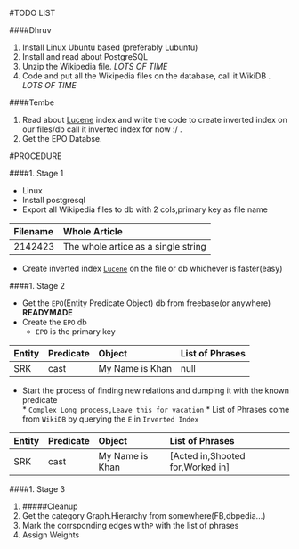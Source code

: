 #TODO LIST

####Dhruv

1. Install Linux Ubuntu based (preferably Lubuntu)  
1. Install and read about PostgreSQL  
1. Unzip the Wikipedia file. _LOTS OF TIME_
1. Code and put all the Wikipedia files on the database, call it WikiDB . _LOTS OF TIME_

####Tembe

1. Read about [Lucene](https://lucene.apache.org/core/) index and write the code to create inverted index on our files/db call it inverted index for now :/ .       
2. Get the EPO Databse.

#PROCEDURE      


####1. Stage 1
  * Linux  
  * Install postgresql  
  * Export all Wikipedia files to db with 2 cols,primary key as file name   
  
Filename | Whole Article
:----------|:--------------
2142423|The whole artice as a single string
		  
  * Create inverted index [`Lucene`](https://lucene.apache.org/core/) on the file or db whichever is faster(easy)  
   
####1. Stage 2  

  * Get the `EPO`(Entity Predicate Object) db from freebase(or anywhere) __READYMADE__
  * Create the `EPO` db
     * `EPO` is the primary key

Entity|Predicate|Object|List of Phrases
:-----|:--------|:-----|:---------------
SRK|cast|My Name is Khan|null
		
  * Start the process of finding new relations and dumping it with the known predicate  
        * `Complex Long process,Leave this for vacation`
        * List of Phrases come from `WikiDB` by querying the `E` in `Inverted Index`
  
Entity|Predicate|Object|List of Phrases
:-----|:--------|:-----|:---------------
SRK|cast|My Name is Khan|[Acted in,Shooted for,Worked in]  

####1. Stage 3

  1. #####Cleanup
  1. Get the category Graph.Hierarchy from somewhere(FB,dbpedia...)
  1. Mark the corrsponding edges with`P` with the list of phrases
  1. Assign Weights